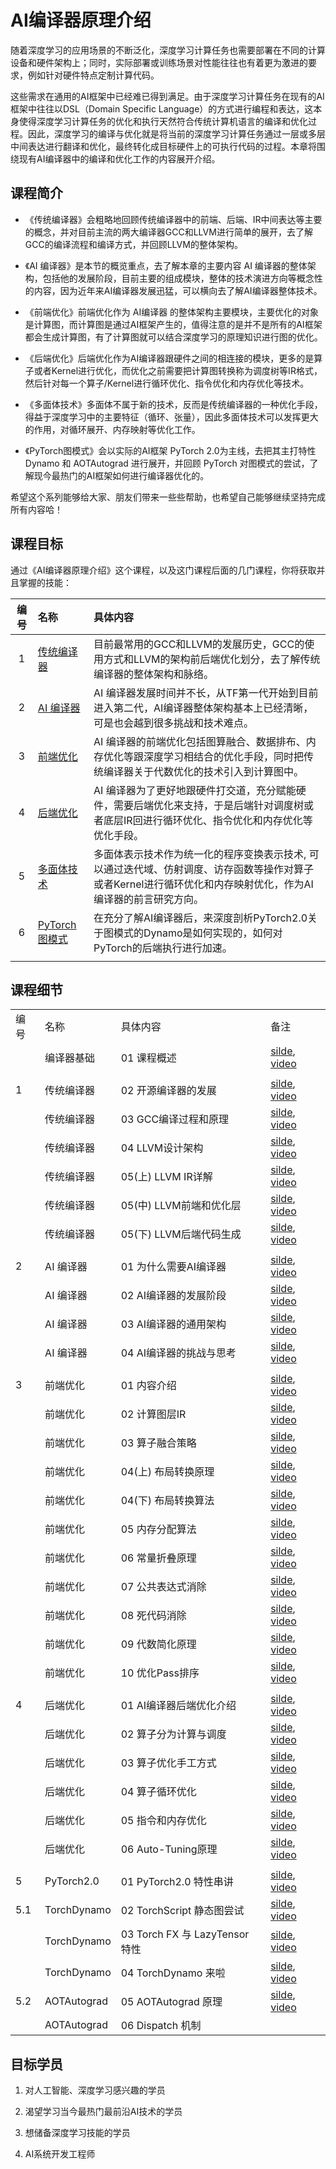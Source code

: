 # AI编译器原理介绍

随着深度学习的应用场景的不断泛化，深度学习计算任务也需要部署在不同的计算设备和硬件架构上；同时，实际部署或训练场景对性能往往也有着更为激进的要求，例如针对硬件特点定制计算代码。

这些需求在通用的AI框架中已经难已得到满足。由于深度学习计算任务在现有的AI框架中往往以DSL（Domain Specific Language）的方式进行编程和表达，这本身使得深度学习计算任务的优化和执行天然符合传统计算机语言的编译和优化过程。因此，深度学习的编译与优化就是将当前的深度学习计算任务通过一层或多层中间表达进行翻译和优化，最终转化成目标硬件上的可执行代码的过程。本章将围绕现有AI编译器中的编译和优化工作的内容展开介绍。

## 课程简介

- 《传统编译器》会粗略地回顾传统编译器中的前端、后端、IR中间表达等主要的概念，并对目前主流的两大编译器GCC和LLVM进行简单的展开，去了解GCC的编译流程和编译方式，并回顾LLVM的整体架构。

- 《AI 编译器》是本节的概览重点，去了解本章的主要内容 AI 编译器的整体架构，包括他的发展阶段，目前主要的组成模块，整体的技术演进方向等概念性的内容，因为近年来AI编译器发展迅猛，可以横向去了解AI编译器整体技术。

- 《前端优化》前端优化作为 AI编译器 的整体架构主要模块，主要优化的对象是计算图，而计算图是通过AI框架产生的，值得注意的是并不是所有的AI框架都会生成计算图，有了计算图就可以结合深度学习的原理知识进行图的优化。

- 《后端优化》后端优化作为AI编译器跟硬件之间的相连接的模块，更多的是算子或者Kernel进行优化，而优化之前需要把计算图转换称为调度树等IR格式，然后针对每一个算子/Kernel进行循环优化、指令优化和内存优化等技术。

- 《多面体技术》多面体不属于新的技术，反而是传统编译器的一种优化手段，得益于深度学习中的主要特征（循环、张量），因此多面体技术可以发挥更大的作用，对循环展开、内存映射等优化工作。

- 《PyTorch图模式》会以实际的AI框架 PyTorch 2.0为主线，去把其主打特性 Dynamo 和 AOTAutograd 进行展开，并回顾 PyTorch 对图模式的尝试，了解现今最热门的AI框架如何进行编译器优化的。

希望这个系列能够给大家、朋友们带来一些些帮助，也希望自己能够继续坚持完成所有内容哈！

## 课程目标

通过《AI编译器原理介绍》这个课程，以及这门课程后面的几门课程，你将获取并且掌握的技能：

| 编号  | 名称                       | 具体内容                                                                                |
|:---:|:------------------------ |:----------------------------------------------------------------------------------- |
| 1   | [传统编译器](./Tradition/)    | 目前最常用的GCC和LLVM的发展历史，GCC的使用方式和LLVM的架构前后端优化划分，去了解传统编译器的整体架构和脉络。                       |
| 2   | [AI 编译器](./AICompiler/)  | AI 编译器发展时间并不长，从TF第一代开始到目前进入第二代，AI编译器整体架构基本上已经清晰，可是也会越到很多挑战和技术难点。                    |
| 3   | [前端优化](./Frontend/)      | AI 编译器的前端优化包括图算融合、数据排布、内存优化等跟深度学习相结合的优化手段，同时把传统编译器关于代数优化的技术引入到计算图中。                 |
| 4   | [后端优化](./Backend/)       | AI 编译器为了更好地跟硬件打交道，充分赋能硬件，需要后端优化来支持，于是后端针对调度树或者底层IR回进行循环优化、指令优化和内存优化等优化手段。           |
| 5   | [多面体技术](./AICluster)     | 多面体表示技术作为统一化的程序变换表示技术, 可以通过迭代域、仿射调度、访存函数等操作对算子或者Kernel进行循环优化和内存映射优化，作为AI编译器的前言研究方向。 |
| 6   | [PyTorch图模式](./PyTorch/) | 在充分了解AI编译器后，来深度剖析PyTorch2.0关于图模式的Dynamo是如何实现的，如何对PyTorch的后端执行进行加速。                  |
|     |                          |                                                                                     |

## 课程细节

|     |             |                             |                                                                                                  |
| --- | ----------- | --------------------------- | ------------------------------------------------------------------------------------------------ |
| 编号  | 名称          | 具体内容                        | 备注                                                                                               |
|     | 编译器基础       | 01 课程概述                     | [silde](./Tradition/01.introduction.pdf), [video](https://www.bilibili.com/video/BV1D84y1y73v/)  |
|     |             |                             |                                                                                                  |
| 1   | 传统编译器       | 02 开源编译器的发展                 | [silde](./Tradition/02.history.pdf), [video](https://www.bilibili.com/video/BV1sM411C7Vr/)       |
|     | 传统编译器       | 03 GCC编译过程和原理               | [silde](./Tradition/03.gcc.pdf), [video](https://www.bilibili.com/video/BV1LR4y1f7et/)           |
|     | 传统编译器       | 04 LLVM设计架构                 | [silde](./Tradition/04.llvm.pdf), [video](https://www.bilibili.com/video/BV1CG4y1V7Dn/)          |
|     | 传统编译器       | 05(上) LLVM IR详解             | [silde](./Tradition/05.llvm_detail01.pdf), [video](https://www.bilibili.com/video/BV1LR4y1f7et/) |
|     | 传统编译器       | 05(中) LLVM前端和优化层            | [silde](./Tradition/06.llvm_detail02.pdf), [video](https://www.bilibili.com/video/BV1vd4y1t7vS)  |
|     | 传统编译器       | 05(下) LLVM后端代码生成            | [silde](./Tradition/07.llvm_detail03.pdf), [video](https://www.bilibili.com/video/BV1cd4y1b7ho)  |
|     |             |                             |                                                                                                  |
| 2   | AI 编译器      | 01 为什么需要AI编译器               | [silde](./AICompiler/01.appear.pdf), [video](https://www.bilibili.com/video/BV1pM41167KP)        |
|     | AI 编译器      | 02 AI编译器的发展阶段               | [silde](./AICompiler/02.stage.pdf), [video](https://www.bilibili.com/video/BV1QK411R7iy/)        |
|     | AI 编译器      | 03 AI编译器的通用架构               | [silde](./AICompiler/03.architecture.pdf), [video](https://www.bilibili.com/video/BV1qD4y1Y73e/) |
|     | AI 编译器      | 04 AI编译器的挑战与思考              | [silde](./AICompiler/04.future.pdf),  [video](https://www.bilibili.com/video/BV1Hv4y1R7uc/)      |
|     |             |                             |                                                                                                  |
| 3   | 前端优化        | 01 内容介绍                     | [silde](./Frontend/01.introduction.pdf), [video](https://www.bilibili.com/video/BV1ne411w7n2/)   |
|     | 前端优化        | 02 计算图层IR                   | [silde](./Frontend/02.graph_ir.pdf), [video](https://www.bilibili.com/video/BV1kV4y1w72W/)       |
|     | 前端优化        | 03 算子融合策略                   | [silde](./Frontend/03.op_fusion.pdf), [video](https://www.bilibili.com/video/BV1P24y1D7RV/)      |
|     | 前端优化        | 04(上) 布局转换原理                | [silde](./Frontend/04.layout_trans01.pdf), [video](https://www.bilibili.com/video/BV1xK411z7Uw/) |
|     | 前端优化        | 04(下) 布局转换算法                | [silde](./Frontend/04.layout_trans02.pdf), [video](https://www.bilibili.com/video/BV1gd4y1Y7dc/) |
|     | 前端优化        | 05 内存分配算法                   | [silde](./Frontend/05.memory.pdf), [video]()                                                     |
|     | 前端优化        | 06 常量折叠原理                   | [silde](./Frontend/06.constant_fold.pdf), [video](https://www.bilibili.com/video/BV1P8411W7dY/)  |
|     | 前端优化        | 07 公共表达式消除                  | [silde](./Frontend/07.cse.pdf), [video](https://www.bilibili.com/video/BV1rv4y1Q7tp/)            |
|     | 前端优化        | 08 死代码消除                    | [silde](./Frontend/08.dce.pdf), [video](https://www.bilibili.com/video/BV1hD4y1h7nh/)            |
|     | 前端优化        | 09 代数简化原理                   | [silde](./Frontend/09.algebraic.pdf), [video](https://www.bilibili.com/video/BV1g24y1Q7qC/)      |
|     | 前端优化        | 10 优化Pass排序                 | [silde](./Frontend/10.summary.pdf), [video](https://www.bilibili.com/video/BV1L14y1P7ku/)        |
|     |             |                             |                                                                                                  |
| 4   | 后端优化        | 01 AI编译器后端优化介绍              | [silde](./Backend/01.introduction.pdf), [video](https://www.bilibili.com/video/BV17D4y177bP/)    |
|     | 后端优化        | 02 算子分为计算与调度                | [silde](./Backend/02.ops_compute.pdf), [video](https://www.bilibili.com/video/BV1K84y1x7Be/)     |
|     | 后端优化        | 03 算子优化手工方式                 | [silde](./Backend/03.optimization.pdf), [video](https://www.bilibili.com/video/BV1ZA411X7WZ/)    |
|     | 后端优化        | 04 算子循环优化                   | [silde](./Backend/04.loop_opt.pdf), [video](https://www.bilibili.com/video/BV17D4y177bP/)        |
|     | 后端优化        | 05 指令和内存优化                  | [silde](./Backend/05.other_opt.pdf), [video](https://www.bilibili.com/video/BV11d4y1a7J6/)       |
|     | 后端优化        | 06 Auto-Tuning原理            | [silde](./Backend/06.auto_tuning.pdf), [video](https://www.bilibili.com/video/BV1uA411D7JF/)     |
|     |             |                             |                                                                                                  |
| 5   | PyTorch2.0  | 01 PyTorch2.0 特性串讲          | [silde](./PyTorch/01.introduction.pdf), [video](https://www.bilibili.com/video/BV1p84y1675B/)    |
| 5.1 | TorchDynamo | 02 TorchScript 静态图尝试        | [silde](./PyTorch/02.torchscript.pdf), [video](https://www.bilibili.com/video/BV1JV4y1P7gB/)     |
|     | TorchDynamo | 03 Torch FX 与 LazyTensor 特性 | [silde](./PyTorch/03.torchfx_lazy.pdf), [video](https://www.bilibili.com/video/BV1944y1m7fU/)    |
|     | TorchDynamo | 04 TorchDynamo 来啦           | [silde](./PyTorch/04.torchdynamo.pdf),  [video](https://www.bilibili.com/video/BV1Hv4y1R7uc/)    |
| 5.2 | AOTAutograd | 05 AOTAutograd 原理           | [silde](./PyTorch/05.aotatuograd.pdf),  [video](https://www.bilibili.com/video/BV1Me4y1V7Ke/)    |
|     | AOTAutograd | 06 Dispatch 机制              |                                                                                                  |

## 目标学员

1. 对人工智能、深度学习感兴趣的学员

2. 渴望学习当今最热门最前沿AI技术的学员

3. 想储备深度学习技能的学员

4. AI系统开发工程师
